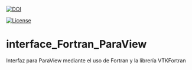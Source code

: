 [![DOI](https://zenodo.org/badge/756192940.svg)](https://zenodo.org/doi/10.5281/zenodo.10649283)

[![License](https://img.shields.io/badge/license-GNU%20GeneraL%20Public%20License%20v3,%20GPLv3-blue.svg)]()


# interface_Fortran_ParaView
Interfaz para ParaView mediante el uso de Fortran y la librería VTKFortran
